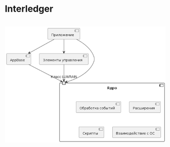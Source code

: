 

# Interledger

<div style="height: 20px;"></div>
<center><img src="graphics/c63915954a.png"></center>
<div style="height: 20px;"></div>

